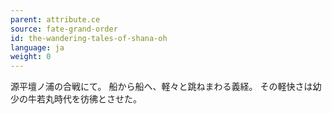 ```yaml
---
parent: attribute.ce
source: fate-grand-order
id: the-wandering-tales-of-shana-oh
language: ja
weight: 0
---
```


源平壇ノ浦の合戦にて。
船から船へ、軽々と跳ねまわる義経。
その軽快さは幼少の牛若丸時代を彷彿とさせた。
